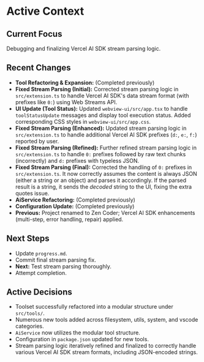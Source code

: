 # Active Context

## Current Focus
Debugging and finalizing Vercel AI SDK stream parsing logic.

## Recent Changes
- **Tool Refactoring & Expansion:** (Completed previously)
- **Fixed Stream Parsing (Initial):** Corrected stream parsing logic in `src/extension.ts` to handle Vercel AI SDK's data stream format (with prefixes like `0:`) using Web Streams API.
- **UI Update (Tool Status):** Updated `webview-ui/src/app.tsx` to handle `toolStatusUpdate` messages and display tool execution status. Added corresponding CSS styles in `webview-ui/src/app.css`.
- **Fixed Stream Parsing (Enhanced):** Updated stream parsing logic in `src/extension.ts` to handle additional Vercel AI SDK prefixes (`d:`, `e:`, `f:`) reported by user.
- **Fixed Stream Parsing (Refined):** Further refined stream parsing logic in `src/extension.ts` to handle `0:` prefixes followed by raw text chunks (incorrectly) and `d:` prefixes with typeless JSON.
- **Fixed Stream Parsing (Final):** Corrected the handling of `0:` prefixes in `src/extension.ts`. It now correctly assumes the content is always JSON (either a string or an object) and parses it accordingly. If the parsed result is a string, it sends the *decoded* string to the UI, fixing the extra quotes issue.
- **AiService Refactoring:** (Completed previously)
- **Configuration Update:** (Completed previously)
- **Previous:** Project renamed to Zen Coder; Vercel AI SDK enhancements (multi-step, error handling, repair) applied.

## Next Steps
- Update `progress.md`.
- Commit final stream parsing fix.
- **Next:** Test stream parsing thoroughly.
- Attempt completion.

## Active Decisions
- Toolset successfully refactored into a modular structure under `src/tools/`.
- Numerous new tools added across filesystem, utils, system, and vscode categories.
- `AiService` now utilizes the modular tool structure.
- Configuration in `package.json` updated for new tools.
- Stream parsing logic iteratively refined and finalized to correctly handle various Vercel AI SDK stream formats, including JSON-encoded strings.